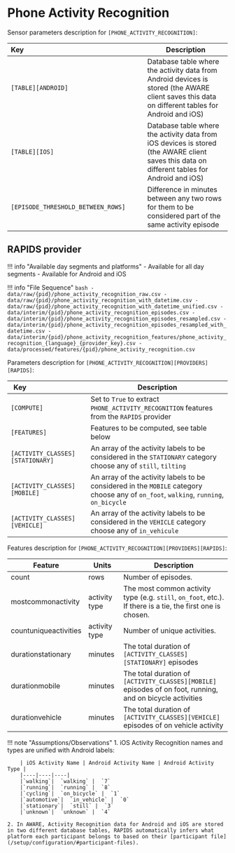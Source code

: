 # Phone Activity Recognition

Sensor parameters description for `[PHONE_ACTIVITY_RECOGNITION]`:

|Key&nbsp;&nbsp;&nbsp;&nbsp;&nbsp;&nbsp;&nbsp;&nbsp;&nbsp;&nbsp;&nbsp;&nbsp;&nbsp;&nbsp;&nbsp;&nbsp;&nbsp;&nbsp;&nbsp;&nbsp;&nbsp;&nbsp;&nbsp;&nbsp;&nbsp;&nbsp;&nbsp;&nbsp;&nbsp;&nbsp;&nbsp;&nbsp;&nbsp;&nbsp;&nbsp;&nbsp;&nbsp;&nbsp;&nbsp;&nbsp;&nbsp;&nbsp;&nbsp;&nbsp;&nbsp;&nbsp;&nbsp;&nbsp;&nbsp;&nbsp;&nbsp;&nbsp;&nbsp;&nbsp;&nbsp;&nbsp;&nbsp;&nbsp;&nbsp;&nbsp;&nbsp;&nbsp;            | Description |
|----------------|-----------------------------------------------------------------------------------------------------------------------------------
|`[TABLE][ANDROID]`| Database table where the activity data from Android devices is stored (the AWARE client saves this data on different tables for Android and iOS)
|`[TABLE][IOS]`| Database table where the activity data from iOS devices is stored (the AWARE client saves this data on different tables for Android and iOS)
|`[EPISODE_THRESHOLD_BETWEEN_ROWS]` | Difference in minutes between any two rows for them to be considered part of the same activity episode

## RAPIDS provider

!!! info "Available day segments and platforms"
    - Available for all day segments
    - Available for Android and iOS

!!! info "File Sequence"
    ```bash
    - data/raw/{pid}/phone_activity_recognition_raw.csv
    - data/raw/{pid}/phone_activity_recognition_with_datetime.csv
    - data/raw/{pid}/phone_activity_recognition_with_datetime_unified.csv
    - data/interim/{pid}/phone_activity_recognition_episodes.csv
    - data/interim/{pid}/phone_activity_recognition_episodes_resampled.csv
    - data/interim/{pid}/phone_activity_recognition_episodes_resampled_with_datetime.csv
    - data/interim/{pid}/phone_activity_recognition_features/phone_activity_recognition_{language}_{provider_key}.csv
    - data/processed/features/{pid}/phone_activity_recognition.csv
    ```


Parameters description for `[PHONE_ACTIVITY_RECOGNITION][PROVIDERS][RAPIDS]`:

|Key&nbsp;&nbsp;&nbsp;&nbsp;&nbsp;&nbsp;&nbsp;&nbsp;&nbsp;&nbsp;&nbsp;&nbsp;&nbsp;&nbsp;&nbsp;&nbsp;&nbsp;&nbsp;&nbsp;&nbsp;&nbsp;&nbsp;&nbsp;&nbsp;&nbsp;&nbsp;&nbsp;&nbsp;&nbsp;            | Description |
|----------------|-----------------------------------------------------------------------------------------------------------------------------------
|`[COMPUTE]`| Set to `True` to extract `PHONE_ACTIVITY_RECOGNITION` features from the `RAPIDS` provider|
|`[FEATURES]` |         Features to be computed, see table below
|`[ACTIVITY_CLASSES][STATIONARY]` | An array of the activity labels to be considered in the `STATIONARY` category choose any of `still`, `tilting`
|`[ACTIVITY_CLASSES][MOBILE]` | An array of the activity labels to be considered in the `MOBILE` category choose any of `on_foot`, `walking`, `running`, `on_bicycle`
|`[ACTIVITY_CLASSES][VEHICLE]` | An array of the activity labels to be considered in the `VEHICLE` category choose any of `in_vehicule`


Features description for `[PHONE_ACTIVITY_RECOGNITION][PROVIDERS][RAPIDS]`:

|Feature                    |Units      |Description|
|-------------------------- |---------- |---------------------------|
|count                   |rows             | Number of episodes.
|mostcommonactivity      |activity type   | The most common activity type (e.g. `still`, `on_foot`, etc.). If there is a tie, the first one is chosen.
|countuniqueactivities   |activity type   | Number of unique activities.
|durationstationary      |minutes          | The total duration of `[ACTIVITY_CLASSES][STATIONARY]` episodes
|durationmobile          |minutes          | The total duration of `[ACTIVITY_CLASSES][MOBILE]` episodes of on foot, running, and on bicycle activities
|durationvehicle         |minutes          | The total duration of `[ACTIVITY_CLASSES][VEHICLE]` episodes of on vehicle activity

!!! note "Assumptions/Observations"
    1. iOS Activity Recognition names and types are unified with Android labels: 

        | iOS Activity Name | Android Activity Name | Android Activity Type |
        |----|----|----|
        |`walking`|  `walking` |  `7`
        |`running`|  `running` |  `8`
        |`cycling`|  `on_bicycle` |  `1`
        |`automotive`|  `in_vehicle` |  `0`
        |`stationary`|  `still` |  `3`
        |`unknown`|  `unknown` |  `4`

    2. In AWARE, Activity Recognition data for Android and iOS are stored in two different database tables, RAPIDS automatically infers what platform each participant belongs to based on their [participant file](/setup/configuration/#participant-files).